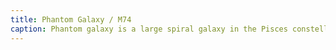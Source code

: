 ```yaml
---
title: Phantom Galaxy / M74
caption: Phantom galaxy is a large spiral galaxy in the Pisces constellation. Distance 30 MLY. Captured 2025-08-28.
---
```

